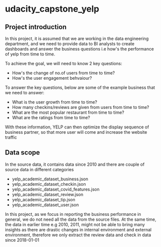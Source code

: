 # udacity_capstone_yelp

## Project introduction 
In this project, it is assumed that we are working in the data engineering department, and we need to provide data to BI analysts to create dashboards and answer the business questions i.e how's the performance of yelp from time to time. 

To achieve the goal, we will need to know 2 key questions:
- How's the change of no.of users from time to time?
- How's the user engagement behvaiour?

To answer the key questions, below are some of the example business that we need to answer: 
- What is the user growth from time to time?
- How many checkins/reviews are given from users from time to time?
- What are the most popular restaurant from time to time?
- What are the ratings from time to time?

With these information, YELP can then optimize the display sequence of business partner, so that more user will come and increase the website traffic

## Data scope
In the source data, it contains data since 2010 and there are couple of source data in different categories 
- yelp_academic_dataset_business.json
- yelp_academic_dataset_checkin.json
- yelp_academic_dataset_covid_features.json
- yelp_academic_dataset_review.json
- yelp_academic_dataset_tip.json
- yelp_academic_dataset_user.json

In this project, as we focus in reporting the business performance in general, we do not need all the data from the source files. 
At the same time, the data in earlier time e.g 2010, 2011, might not be able to bring many insights as there are drastic changes in internal environment and external environment, therefore we only extract the review data and check in data since 2018-01-01



